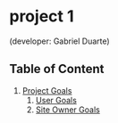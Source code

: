 # project 1
(developer: Gabriel Duarte)

## Table of Content

1. [Project Goals](#project-goals)
    1. [User Goals](#user-goals)
    2. [Site Owner Goals](#site-owner-goals)